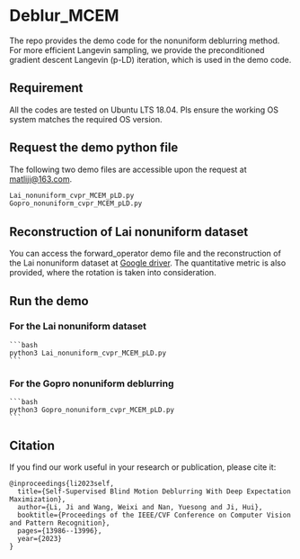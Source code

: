 # Deblur_MCEM
The repo provides the demo code for the nonuniform deblurring method. For more efficient Langevin sampling, we provide the preconditioned gradient descent Langevin (p-LD) iteration, which is used in the demo code.

## Requirement

All the codes are tested on Ubuntu LTS 18.04. Pls ensure the working OS system matches the required OS version.

## Request the demo python file

The following two demo files are accessible upon the request at [matliji@163.com](mailto:matliji@163.com).

```bash
Lai_nonuniform_cvpr_MCEM_pLD.py
Gopro_nonuniform_cvpr_MCEM_pLD.py
```
## Reconstruction of Lai nonuniform dataset

You can access the forward_operator demo file and the reconstruction of the Lai nonuniform dataset at [Google driver](https://drive.google.com/drive/folders/1iIxe6OObfSiGhwDMfCTpCYoZJGBkmOos?usp=sharing). The quantitative metric is also provided, where the rotation is taken into consideration.

## Run the demo

### For the Lai nonuniform dataset
    ```bash
    python3 Lai_nonuniform_cvpr_MCEM_pLD.py
    ```

### For the Gopro nonuniform deblurring
    ```bash
    python3 Gopro_nonuniform_cvpr_MCEM_pLD.py
    ```



## Citation

If you find our work useful in your research or publication, please cite it:

```
@inproceedings{li2023self,
  title={Self-Supervised Blind Motion Deblurring With Deep Expectation Maximization},
  author={Li, Ji and Wang, Weixi and Nan, Yuesong and Ji, Hui},
  booktitle={Proceedings of the IEEE/CVF Conference on Computer Vision and Pattern Recognition},
  pages={13986--13996},
  year={2023}
}
```